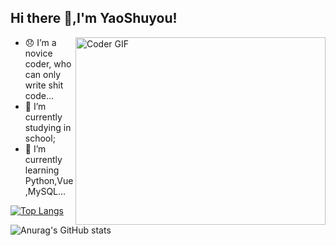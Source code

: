## Hi there 👋,I'm YaoShuyou!

<img align="right" src="https://media.giphy.com/media/SWoSkN6DxTszqIKEqv/giphy.gif" alt="Coder GIF" width="400" height="300">

- :disappointed: I’m a novice coder, who can only write shit code...
- 🔭 I’m currently studying in school;
- 🌱 I’m currently learning Python,Vue,MySQL...

[![Top Langs](https://github-readme-stats.vercel.app/api/top-langs/?username=YaoShuyou&layout=donut)](https://github.com/anuraghazra/github-readme-stats)

![Anurag's GitHub stats](https://github-readme-stats.vercel.app/api?username=YaoShuyou&show_icons=true&theme=transparent)
